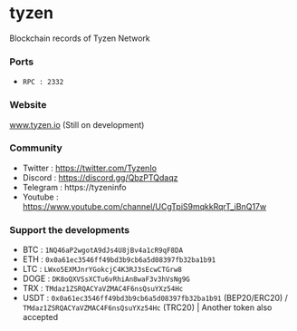 # tyzen
Blockchain records of Tyzen Network
### Ports
- ```RPC : 2332```
### Website
www.tyzen.io (Still on development)

### Community
- Twitter : https://twitter.com/TyzenIo
- Discord : https://discord.gg/QbzPTQdaqz
- Telegram : https://tyzeninfo
- Youtube : https://www.youtube.com/channel/UCgTpiS9mqkkRqrT_iBnQ17w

### Support the developments
- BTC : ```1NQ46aP2wgotA9dJs4U8jBv4a1cR9qF8DA```
- ETH : ```0x0a61ec3546ff49bd3b9cb6a5d08397fb32ba1b91```
- LTC : ```LWxo5EXMJnrYGokcjC4K3RJ3sEcwCTGrw8```
- DOGE : ```DK8oQXVSsXCTu6vRhiAn8waF3v3hVsNg9G```
- TRX : ```TMdaz1ZSRQACYaVZMAC4F6nsQsuYXz54Hc```
- USDT : ```0x0a61ec3546ff49bd3b9cb6a5d08397fb32ba1b91``` (BEP20/ERC20) / ```TMdaz1ZSRQACYaVZMAC4F6nsQsuYXz54Hc``` (TRC20) | Another token also accepted
